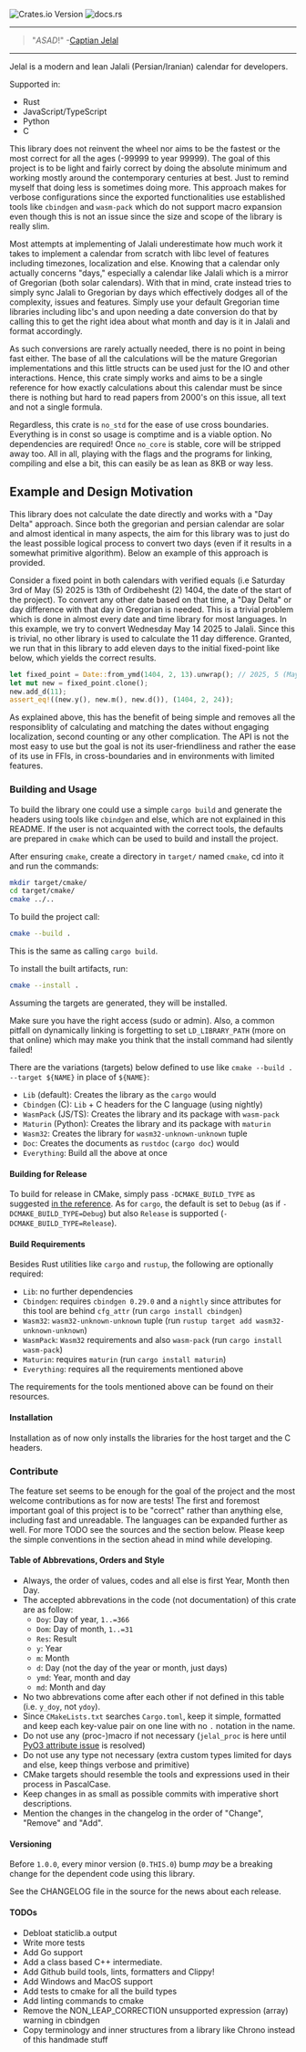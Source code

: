 ![Crates.io Version](https://img.shields.io/crates/v/jelal?link=https%3A%2F%2Fcrates.io%2Fcrates%2Fjelal)
![docs.rs](https://img.shields.io/docsrs/jelal?link=https%3A%2F%2Fdocs.rs%2Fjelal%2Flatest%2Fjelal%2F)

---

> "_ASAD_!"  -[Captian Jelal](https://soundcloud.com/alisorena/nakhodajelal)

---

Jelal is a modern and lean Jalali (Persian/Iranian) calendar for developers.

Supported in:
- Rust
- JavaScript/TypeScript
- Python
- C

This library does not reinvent the wheel nor aims to be the fastest or the most
correct for all the ages (-99999 to year 99999). The goal of this project is to
be light and fairly correct by doing the absolute minimum and working mostly
around the contemporary centuries at best. Just to remind myself that doing less
is sometimes doing more. This approach makes for verbose configurations since
the exported functionalities use established tools like `cbindgen` and
`wasm-pack` which do not support macro expansion even though this is not an
issue since the size and scope of the library is really slim.

Most attempts at implementing of Jalali underestimate how much work it takes to
implement a calendar from scratch with libc level of features including
timezones, localization and else. Knowing that a calendar only actually concerns
"days," especially a calendar like Jalali which is a mirror of Gregorian (both
solar calendars). With that in mind, crate instead tries to simply sync Jalali
to Gregorian by days which effectively dodges all of the complexity, issues and
features. Simply use your default Gregorian time libraries including libc's and
upon needing a date conversion do that by calling this to get the right idea
about what month and day is it in Jalali and format accordingly.

As such conversions are rarely actually needed, there is no point in being fast
either. The base of all the calculations will be the mature Gregorian
implementations and this little structs can be used just for the IO and other
interactions. Hence, this crate simply works and aims to be a single reference
for how exactly calculations about this calendar must be since there is nothing
but hard to read papers from 2000's on this issue, all text and not a single
formula.

Regardless, this crate is `no_std` for the ease of use cross boundaries.
Everything is in const so usage is comptime and is a viable option. No
dependencies are required! Once `no_core` is stable, core will be stripped away
too. All in all, playing with the flags and the programs for linking, compiling
and else a bit, this can easily be as lean as 8KB or way less.

## Example and Design Motivation

This library does not calculate the date directly and works with a "Day Delta"
approach. Since both the gregorian and persian calendar are solar and almost
identical in many aspects, the aim for this library was to just do the least
possible logical process to convert two days (even if it results in a somewhat
primitive algorithm). Below an example of this approach is provided.

Consider a fixed point in both calendars with verified equals (i.e Saturday 3rd
of May (5) 2025 is 13th of Ordibehesht (2) 1404, the date of the start of the
project).  To convert any other date based on that time, a "Day Delta" or day
difference with that day in Gregorian is needed. This is a trivial problem which
is done in almost every date and time library for most languages. In this
example, we try to convert Wednesday May 14 2025 to Jalali. Since this is
trivial, no other library is used to calculate the 11 day difference. Granted,
we run that in this library to add eleven days to the initial fixed-point like
below, which yields the correct results.

<!-- edit test_readme -->
``` rust
let fixed_point = Date::from_ymd(1404, 2, 13).unwrap(); // 2025, 5 (May), 3
let mut new = fixed_point.clone();
new.add_d(11);
assert_eq!((new.y(), new.m(), new.d()), (1404, 2, 24));
```

As explained above, this has the benefit of being simple and removes all the
responsiblity of calculating and matching the dates without engaging
localization, second counting or any other complication. The API is not the most
easy to use but the goal is not its user-friendliness and rather the ease of its
use in FFIs, in cross-boundaries and in environments with limited features.

### Building and Usage

To build the library one could use a simple `cargo build` and generate the
headers using tools like `cbindgen` and else, which are not explained in this
README. If the user is not acquainted with the correct tools, the defaults are
prepared in `cmake` which can be used to build and install the project.

After ensuring `cmake`, create a directory in `target/` named `cmake`, cd into
it and run the commands:

```sh
mkdir target/cmake/
cd target/cmake/
cmake ../..
```

To build the project call:

```sh
cmake --build .
```

This is the same as calling `cargo build`.

To install the built artifacts, run:

``` sh
cmake --install .
```

Assuming the targets are generated, they will be installed.

Make sure you have the right access (sudo or admin). Also, a common pitfall on
dynamically linking is forgetting to set `LD_LIBRARY_PATH` (more on that online)
which may make you think that the install command had silently failed!

There are the variations (targets) below defined to use like
`cmake --build . --target ${NAME}` in place of `${NAME}`:
- `Lib` (default): Creates the library as the `cargo` would
- `Cbindgen` (C): `Lib` + C headers for the C language (using nightly)
- `WasmPack` (JS/TS): Creates the library and its package with `wasm-pack`
- `Maturin` (Python): Creates the library and its package with `maturin`
- `Wasm32`: Creates the library for `wasm32-unknown-unknown` tuple
- `Doc`: Creates the documents as `rustdoc` (`cargo doc`) would
- `Everything`: Build all the above at once

#### Building for Release

To build for release in CMake, simply pass `-DCMAKE_BUILD_TYPE` as suggested [in
the
reference](https://cmake.org/cmake/help/latest/variable/CMAKE_BUILD_TYPE.html#variable:CMAKE_BUILD_TYPE).
As for `cargo`, the default is set to `Debug` (as if `-DCMAKE_BUILD_TYPE=Debug`)
but also `Release` is supported (`-DCMAKE_BUILD_TYPE=Release`).

#### Build Requirements

Besides Rust utilities like `cargo` and `rustup`, the following are optionally
required:
- `Lib`: no further dependencies
- `Cbindgen`: requires `cbindgen 0.29.0` and a `nightly` since attributes for
  this tool are behind `cfg_attr` (run `cargo install cbindgen`)
- `Wasm32`: `wasm32-unknown-unknown` tuple (run `rustup target add
  wasm32-unknown-unknown`)
- `WasmPack`: `Wasm32` requirements and also `wasm-pack` (run `cargo install
  wasm-pack`)
- `Maturin`: requires `maturin` (run `cargo install maturin`)
- `Everything`: requires all the requirements mentioned above

The requirements for the tools mentioned above can be found on their resources.

#### Installation

Installation as of now only installs the libraries for the host target and the C
headers.

### Contribute

The feature set seems to be enough for the goal of the project and the most
welcome contributions as for now are tests! The first and foremost important
goal of this project is to be "correct" rather than anything else, including
fast and unreadable. The languages can be expanded further as well. For
more TODO see the sources and the section below. Please keep the simple
conventions in the section ahead in mind while developing.

#### Table of Abbrevations, Orders and Style

- Always, the order of values, codes and all else is first Year, Month then Day.
- The accepted abbrevations in the code (not documentation) of this crate are as
  follow:
  - `Doy`: Day of year, `1..=366`
  - `Dom`: Day of month, `1..=31`
  - `Res`: Result
  - `y`: Year
  - `m`: Month
  - `d`: Day (not the day of the year or month, just days)
  - `ymd`: Year, month and day
  - `md`: Month and day
- No two abbrevations come after each other if not defined in this table (i.e.
  `y_doy`, not `ydoy`).
- Since `CMakeLists.txt` searches `Cargo.toml`, keep it simple, formatted and
  keep each key-value pair on one line with no `.` notation in the name.
- Do not use any (proc-)macro if not necessary (`jelal_proc` is here until [PyO3
  attribute issue](https://github.com/PyO3/pyo3/issues/5125) is resolved)
- Do not use any type not necessary (extra custom types limited for days and
  else, keep things verbose and primitive)
- CMake targets should resemble the tools and expressions used in their process
  in PascalCase.
- Keep changes in as small as possible commits with imperative short
  descriptions.
- Mention the changes in the changelog in the order of "Change", "Remove" and
  "Add".

#### Versioning

Before `1.0.0`, every minor version (`0.THIS.0`) bump *may* be a breaking change
for the dependent code using this library.

See the CHANGELOG file in the source for the news about each release.

#### TODOs

- Debloat staticlib.a output
- Write more tests
- Add Go support
- Add a class based C++ intermediate.
- Add Github build tools, lints, formatters and Clippy!
- Add Windows and MacOS support
- Add tests to cmake for all the build types
- Add linting commands to cmake
- Remove the NON_LEAP_CORRECTION unsupported expression (array) warning in
  cbindgen
- Copy terminology and inner structures from a library like Chrono instead of
  this handmade stuff
